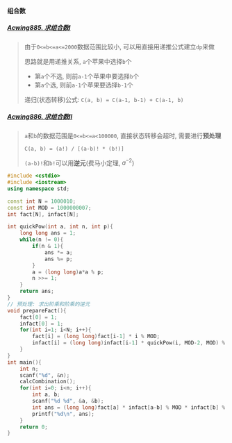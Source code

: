 #### 组合数

##### [Acwing885. 求组合数I](/acwing/Section%204/5_%E7%BB%84%E5%90%88%E6%95%B0I.cpp)

> 由于`0<=b<=a<=2000`数据范围比较小, 可以用直接用递推公式建立`dp`来做
> 
> 思路就是用递推关系, `a`个苹果中选择`b`个
> 
> - 第`a`个不选, 则前`a-1`个苹果中要选择`b`个
> - 第`a`个选, 则前`a-1`个苹果要选择`b-1`个
>
> 递归(状态转移)公式: `C(a, b) = C(a-1, b-1) + C(a-1, b)`

##### [Acwing886. 求组合数II](/acwing/Section%204/)

> `a`和`b`的数据范围是`0<=b<=a<100000`, 直接状态转移会超时, 需要进行**预处理**
> 
> `C(a, b) = (a!) / [(a-b)! * (b!)]`
> 
> `(a-b)!`和`b!`可以用**逆元**(费马小定理, $a^{-2}$)

```CPP
#include <cstdio>
#include <iostream>
using namespace std;

const int N = 1000010;
const int MOD = 1000000007;
int fact[N], infact[N];

int quickPow(int a, int n, int p){
    long long ans = 1;
    while(n != 0){
        if(n & 1){
            ans *= a;
            ans %= p;
        }
        a = (long long)a*a % p;
        n >>= 1;
    }
    return ans;
}
// 预处理: 求出阶乘和阶乘的逆元
void prepareFact(){
    fact[0] = 1;
    infact[0] = 1;
    for(int i=1; i<N; i++){
        fact[i] = (long long)fact[i-1] * i % MOD;
        infact[i] = (long long)infact[i-1] * quickPow(i, MOD-2, MOD) % MOD;
    }
}
int main(){
    int n;
    scanf("%d", &n);
    calcCombination();
    for(int i=0; i<n; i++){
        int a, b;
        scanf("%d %d", &a, &b);
        int ans = (long long)fact[a] * infact[a-b] % MOD * infact[b] % MOD;
        printf("%d\n", ans);
    }
    return 0;
}
```